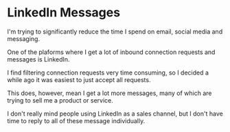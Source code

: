 # LinkedIn Messages

I'm trying to significantly reduce the time I spend on email, social media and messaging.

One of the plaforms where I get a lot of inbound connection requests and messages is LinkedIn.

I find filtering connection requests very time consuming, so I decided a while ago it was easiest to just accept all requests.

This does, however, mean I get a lot more messages, many of which are trying to sell me a product or service.

I don't really mind people using LinkedIn as a sales channel, but I don't have time to reply to all of these message individually.
